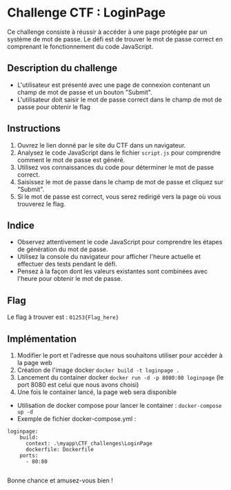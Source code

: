 
# Challenge CTF : LoginPage

Ce challenge consiste à réussir à accéder à une page protégée par un système de mot de passe. Le défi est de trouver le mot de passe correct en comprenant le fonctionnement du code JavaScript. 

## Description du challenge

- L'utilisateur est présenté avec une page de connexion contenant un champ de mot de passe et un bouton "Submit".
- L'utilisateur doit saisir le mot de passe correct dans le champ de mot de passe pour obtenir le flag

## Instructions

1. Ouvrez le lien donné par le site du CTF dans un navigateur.
2. Analysez le code JavaScript dans le fichier `script.js` pour comprendre comment le mot de passe est généré.
3. Utilisez vos connaissances du code pour déterminer le mot de passe correct.
5. Saisissez le mot de passe dans le champ de mot de passe et cliquez sur "Submit".
6. Si le mot de passe est correct, vous serez redirigé vers la page où vous trouverez le flag.

 
## Indice 
- Observez attentivement le code JavaScript pour comprendre les étapes de génération du mot de passe.
- Utilisez la console du navigateur pour afficher l'heure actuelle et effectuer des tests pendant le défi.
- Pensez à la façon dont les valeurs existantes sont combinées avec l'heure pour obtenir le mot de passe.

## Flag

Le flag à trouver est : `01253{Flag_here}`

## Implémentation
1. Modifier le port et l'adresse que nous souhaitons utiliser pour accéder à la page web
2. Création de l'image docker `docker build -t loginpage .`
3. Lancement du container docker `docker run -d -p 8080:80 loginpage` (le port 8080 est celui que nous avons choisi)
4. Une fois le container lancé, la page web sera disponible 

- Utilisation de docker compose pour lancer le container : `docker-compose up -d`
- Exemple de fichier docker-compose.yml :

```
loginpage:
    build:
      context: .\myapp\CTF_challenges\LoginPage
      dockerfile: Dockerfile
    ports:
      - 80:80
    
```



Bonne chance et amusez-vous bien !
